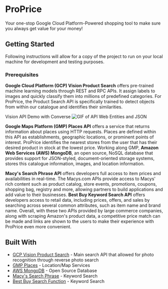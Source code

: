 # ProPrice
Your one-stop Google Cloud Platform-Powered shopping tool to make sure you always get value for your money!

## Getting Started
Following instructions will allow for a copy of the project to run on your local machine for development and testing purposes. 

### Prerequisites

**Google Cloud Platform (GCP) Vision Product Search** offers pre-trained machine learning models through REST and RPC APIs. It assign labels to images and quickly classify them into millions of predefined categories. For ProPrice, the Product Search API is specifically trained to detect objects from within our catalogue and identifies their similarities. 

Vision API Demo with Converse 
![GIF of API Web Entities and JSON](https://github.com/preyansh98/ProPrice/blob/README-files-update/GCP%20Vision%20API%20Demo.gif?raw=true)

**Google Maps Platform (GMP) Places API** offers a service that returns information about places using HTTP requests. Places are defined within this API as establishments, geographic locations, or prominent points of interest. ProPrice identifies the nearest stores from the user that has their desired product in stock at the lowest price. Working along GMP, **Amazon Web Services (AWS) MongoDB**, an open source, NoSQL database that provides support for JSON-styled, document-oriented storage systems, stores this catalogue information, images, and location information. 

**Macy's Search Phrase API** offers developers full access to item prices and availabilities in real-time. The Macys.com APIs provide access to Macys' rich content such as product catalog, store events, promotions, coupons, shopping bag, registry and more, allowing partners to build applications and add value to their businesses. **Best Buy Keyword Search API** offers developers access to retail data, including prices, offers, and sales by searching across several common attributes, such as item name and brand name. Overall, with these two APIs provided by large commerce companies, along with scraping Amazon's product data, a competitive price match can be made and links are shown to the users to make their experience with ProPrice even more convenient. 

## Built With

* [GCP Vision Product Search](https://cloud.google.com/vision/product-search/docs/) - Main search API that allowed for photo recognition through reverse photo search 
* [GMP Places](https://developers.google.com/places/web-service/search) - Location/Map Services
* [AWS MongoDB](https://docs.aws.amazon.com/quickstart/latest/mongodb/overview.html) - Open Source Database
* [Macy's Search Phrase](https://developer.walmartlabs.com/docs/read/Search_API_IR_V2) - Keyword Search
* [Best Buy Search Function](https://bestbuyapis.github.io/api-documentation/#keyword-search-function) - Keyword Search
